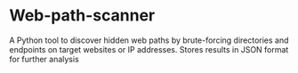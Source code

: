 # Web-path-scanner
A Python tool to discover hidden web paths by brute-forcing directories and endpoints on target websites or IP addresses. Stores results in JSON format for further analysis
